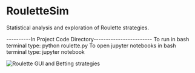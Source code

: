 # RouletteSim
Statistical analysis and exploration of Roulette strategies.

----------In Project Code Directory------------------------
To run in bash terminal type: python roulette.py
To open jupyter notebooks in bash terminal type: jupyter notebook

<img src="https://i.imgur.com/vHoJ9wT.png" alt="Roulette GUI and Betting strategies" />
